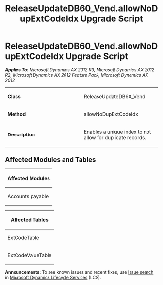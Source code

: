 ﻿---
title: ReleaseUpdateDB60_Vend.allowNoDupExtCodeIdx Upgrade Script
TOCTitle: ReleaseUpdateDB60_Vend.allowNoDupExtCodeIdx Upgrade Script
ms:assetid: 8982c643-dc5c-d0fb-3ce4-54c8270120bd
ms:mtpsurl: https://msdn.microsoft.com/en-us/library/JJ736387(v=AX.60)
ms:contentKeyID: 49709577
ms.date: 05/18/2015
mtps_version: v=AX.60
---

# ReleaseUpdateDB60\_Vend.allowNoDupExtCodeIdx Upgrade Script 


_**Applies To:** Microsoft Dynamics AX 2012 R3, Microsoft Dynamics AX 2012 R2, Microsoft Dynamics AX 2012 Feature Pack, Microsoft Dynamics AX 2012_

<table>
<colgroup>
<col style="width: 50%" />
<col style="width: 50%" />
</colgroup>
<tbody>
<tr class="odd">
<td><p><strong>Class</strong></p></td>
<td><p>ReleaseUpdateDB60_Vend</p></td>
</tr>
<tr class="even">
<td><p><strong>Method</strong></p></td>
<td><p>allowNoDupExtCodeIdx</p></td>
</tr>
<tr class="odd">
<td><p><strong>Description</strong></p></td>
<td><p>Enables a unique index to not allow for duplicate records.</p></td>
</tr>
</tbody>
</table>


## Affected Modules and Tables

<table>
<colgroup>
<col style="width: 100%" />
</colgroup>
<thead>
<tr class="header">
<th><p>Affected Modules</p></th>
</tr>
</thead>
<tbody>
<tr class="odd">
<td><p>Accounts payable</p></td>
</tr>
</tbody>
</table>


<table>
<colgroup>
<col style="width: 100%" />
</colgroup>
<thead>
<tr class="header">
<th><p>Affected Tables</p></th>
</tr>
</thead>
<tbody>
<tr class="odd">
<td><p>ExtCodeTable</p></td>
</tr>
<tr class="even">
<td><p>ExtCodeValueTable</p></td>
</tr>
</tbody>
</table>

  
**Announcements:** To see known issues and recent fixes, use [Issue search](http://go.microsoft.com/fwlink/?linkid=389258) in [Microsoft Dynamics Lifecycle Services](http://go.microsoft.com/fwlink/?linkid=306505) (LCS).

